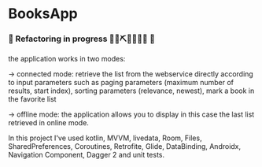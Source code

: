 # BooksApp
### 🚧 Refactoring in progress 👷‍♀️⛏👷🔧️👷🔧 🚧

the application works in two modes:

-> connected mode: retrieve the list from the webservice directly according to input parameters such as paging parameters (maximum number of results, start index), sorting parameters (relevance, newest),  mark a book in the favorite list

-> offline mode: the application allows you to display in this case the last list retrieved in online mode.

In this project I've used kotlin, MVVM, livedata, Room, Files, SharedPreferences, Coroutines, Retrofite, Glide, DataBinding, Androidx, Navigation Component, Dagger 2 and unit tests.
